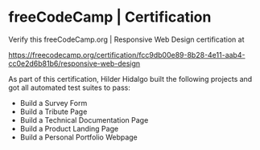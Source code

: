 # freeCodeCamp | Certification
Verify this freeCodeCamp.org | Responsive Web Design certification at

https://freecodecamp.org/certification/fcc9db00e89-8b28-4e11-aab4-cc0e2d6b81b6/responsive-web-design

As part of this certification, Hilder Hidalgo built the following projects and got all automated test suites to pass:

- Build a Survey Form
- Build a Tribute Page
- Build a Technical Documentation Page
- Build a Product Landing Page
- Build a Personal Portfolio Webpage
